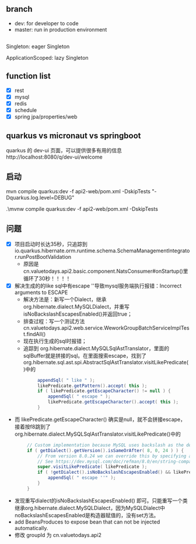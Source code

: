 #


## branch

- dev: for developer to code
- master: run in production environment

##

Singleton: eager Singleton

ApplicationScoped: lazy Singleton

## function list

- [x] rest
- [x] mysql
- [x] redis
- [x] schedule
- [x] spring jpa/properties/web

## quarkus vs micronaut vs springboot

quarkus 的 dev-ui 页面，可以提供很多有用的信息 http://localhost:8080/q/dev-ui/welcome

## 启动

mvn compile quarkus:dev -f api2-web/pom.xml -DskipTests "-Dquarkus.log.level=DEBUG"

.\mvnw compile quarkus:dev -f api2-web/pom.xml -DskipTests

## 问题

- [x] 项目启动时长达35秒，只追踪到
  io.quarkus.hibernate.orm.runtime.schema.SchemaManagementIntegrator.runPostBootValidation
  + 原因是 cn.valuetodays.api2.basic.component.NatsConsumer#onStartup()里循环了30秒！！！！
- [x] 解决生成的的like sql中有escape ''导致mysql服务端执行报错：Incorrect arguments to ESCAPE
  + 解决方法是：新写一个Dialect，继承org.hibernate.dialect.MySQLDialect，并重写isNoBackslashEscapesEnabled()并返回true；
  + 排查过程：写一个测试方法cn.valuetodays.api2.web.service.WeworkGroupBatchServiceImplTest.findAll()
  + 现在执行生成的sql时报错；
  + 追踪到 org.hibernate.dialect.MySQLSqlAstTranslator，里面的sqlBuffer就是拼接的sql。在里面搜索escape，找到了
    org.hibernate.sql.ast.spi.AbstractSqlAstTranslator.visitLikePredicate()中的

```java
			appendSql( " like " );
			likePredicate.getPattern().accept( this );
			if ( likePredicate.getEscapeCharacter() != null ) {
				appendSql( " escape " );
				likePredicate.getEscapeCharacter().accept( this );
			}
```

+ 而 likePredicate.getEscapeCharacter() 确实是null，就不会拼接escape，接着按f8跳到了
  org.hibernate.dialect.MySQLSqlAstTranslator.visitLikePredicate()中的

```java
		// Custom implementation because MySQL uses backslash as the default escape character
		if ( getDialect().getVersion().isSameOrAfter( 8, 0, 24 ) ) {
			// From version 8.0.24 we can override this by specifying an empty escape character
			// See https://dev.mysql.com/doc/refman/8.0/en/string-comparison-functions.html#operator_like
			super.visitLikePredicate( likePredicate );
			if ( !getDialect().isNoBackslashEscapesEnabled() && likePredicate.getEscapeCharacter() == null ) {
				appendSql( " escape ''" );
			}
		}
```

+ 发现重写dialect的isNoBackslashEscapesEnabled()
  即可。只能重写一个类继承org.hibernate.dialect.MySQLDialect，因为MySQLDialect中noBackslashEscapesEnabled是构造器赋值的，没有set方法。
+ add BeansProduces to expose bean that can not be injected automatically.
+ 修改 groupId 为 cn.valuetodays.api2
